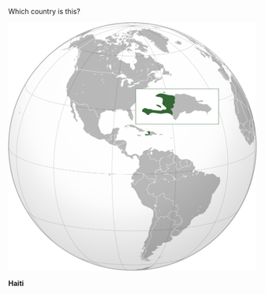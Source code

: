 Which country is this?

![Map of a country](images/Haiti_(orthographic_projection).svg)
<!--question-->
**Haiti**